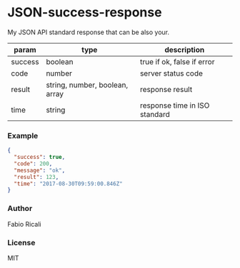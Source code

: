 # JSON-success-response
My JSON API standard response that can be also your.

 param|type|description
 -|-|-
 success|boolean| true if ok, false if error
 code|number| server status code
 result|string, number, boolean, array| response result
 time|string| response time in ISO standard
 
 ### Example
```json
{
  "success": true,
  "code": 200,
  "message": "ok",
  "result": 123,
  "time": "2017-08-30T09:59:00.846Z"
}
```

### Author
Fabio Ricali

### License
MIT
